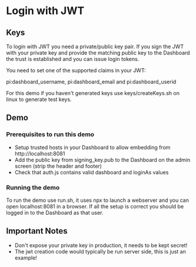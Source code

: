 # Login with JWT

## Keys
To login with JWT you need a private/public key pair. If you sign the JWT with your private key and provide the matching public key to the Dashboard the trust is established and you can issue login tokens.  

You need to set one of the supported claims in your JWT:

pi:dashboard_username, pi:dashboard_email and pi:dashboard_userid

For this demo if you haven't generated keys use keys/createKeys.sh on linux to generate test keys.

## Demo

### Prerequisites to run this demo
- Setup trusted hosts in your Dashboard to allow embedding from http://localhost:8081
- Add the public key from signing_key.pub to the Dashboard on the admin screen (strip the header and footer)
- Check that auth.js contains valid dashboard and loginAs values

### Running the demo
To run the demo use run.sh, it uses npx to launch a webserver and you can open localhost:8081 in a browser.
If all the setup is correct you should be logged in to the Dashboard as that user.

## Important Notes
- Don't expose your private key in production, it needs to be kept secret!
- The jwt creation code would typically be run server side, this is just an example!
